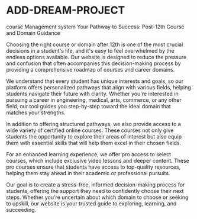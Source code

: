 # ADD-DREAM-PROJECT
course Management system
Your Pathway to Success: Post-12th Course and Domain Guidance

Choosing the right course or domain after 12th is one of the most crucial decisions in a student's life, and it's easy to feel overwhelmed by the endless options available. Our website is designed to reduce the pressure and confusion that often accompanies this decision-making process by providing a comprehensive roadmap of courses and career domains.

We understand that every student has unique interests and goals, so our platform offers personalized pathways that align with various fields, helping students navigate their future with clarity. Whether you're interested in pursuing a career in engineering, medical, arts, commerce, or any other field, our tool guides you step-by-step toward the ideal domain that matches your strengths.

In addition to offering structured pathways, we also provide access to a wide variety of certified online courses. These courses not only give students the opportunity to explore their areas of interest but also equip them with essential skills that will help them excel in their chosen fields.

For an enhanced learning experience, we offer pro access to select courses, which include exclusive video lessons and deeper content. These pro courses ensure that students have access to top-quality resources, helping them stay ahead in their academic or professional pursuits.

Our goal is to create a stress-free, informed decision-making process for students, offering the support they need to confidently choose their next steps. Whether you're uncertain about which domain to choose or seeking to upskill, our website is your trusted guide to exploring, learning, and succeeding.


